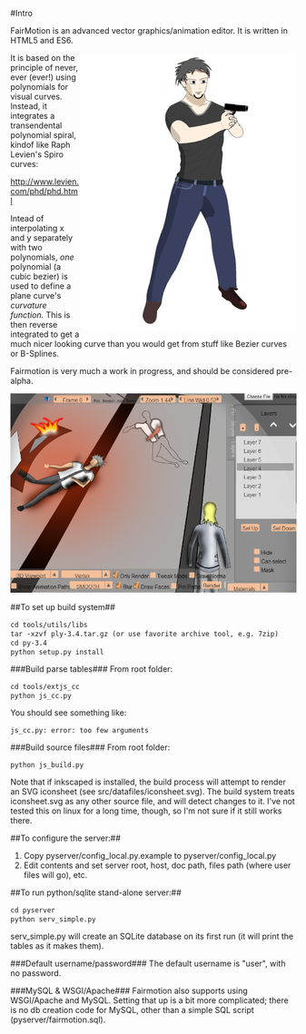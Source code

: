 #Intro

FairMotion is an advanced vector graphics/animation editor.  It is written in HTML5 and ES6.

<div style="float: right">
<img align="right" src="https://github.com/joeedh/fairmotion/blob/master/examples/example2.png"></img>
</div>

It is based on the principle of never, ever (ever!) using polynomials for
visual curves. Instead, it integrates a transendental polynomial
spiral, kindof like Raph Levien's Spiro curves:

http://www.levien.com/phd/phd.html

Intead of interpolating x and y separately with two polynomials, 
*one* polynomial (a cubic bezier) is used to define a plane
curve's *curvature function.*  This is then reverse integrated
to get a much nicer looking curve than you would get from stuff like
Bezier curves or B-Splines.

Fairmotion is very much a work in progress, and should be considered pre-alpha.

![Another Example](https://github.com/joeedh/fairmotion/blob/master/examples/example1.png)

##To set up build system##

    cd tools/utils/libs
    tar -xzvf ply-3.4.tar.gz (or use favorite archive tool, e.g. 7zip)
    cd py-3.4
    python setup.py install

###Build parse tables###
From root folder:

    cd tools/extjs_cc
    python js_cc.py

You should see something like:

    js_cc.py: error: too few arguments

###Build source files###
From root folder:

    python js_build.py
  
Note that if inkscaped is installed, the build process
will attempt to render an SVG iconsheet (see src/datafiles/iconsheet.svg).
The build system treats iconsheet.svg as any other source file, and will
detect changes to it.  I've not tested this on linux for a long time,
though, so I'm not sure if it still works there.

##To configure the server:##
  1. Copy pyserver/config_local.py.example to pyserver/config_local.py
  2. Edit contents and set server root, host, doc path, files path (where user files will go), etc.
  
##To run python/sqlite stand-alone server:##

    cd pyserver
    python serv_simple.py

serv_simple.py will create an SQLite database on its first run (it will print the tables
as it makes them).

###Default username/password###
The default username is "user", with no password.

###MySQL & WSGI/Apache###
Fairmotion also supports using WSGI/Apache and MySQL.  Setting that up is a bit more complicated;
there is no db creation code for MySQL, other than a simple SQL script (pyserver/fairmotion.sql).
